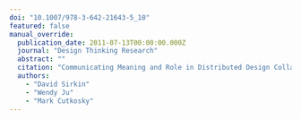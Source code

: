 ```yaml
---
doi: "10.1007/978-3-642-21643-5_10"
featured: false
manual_override:
  publication_date: 2011-07-13T00:00:00.000Z
  journal: "Design Thinking Research"
  abstract: ""
  citation: "Communicating Meaning and Role in Distributed Design Collaboration: How Crowdsourced Users Help Inform the Design of Telepresence Robotics (2011)"
  authors:
    - "David Sirkin"
    - "Wendy Ju"
    - "Mark Cutkosky"
---
```


<!-- You can add additional content about this publication here if needed -->
